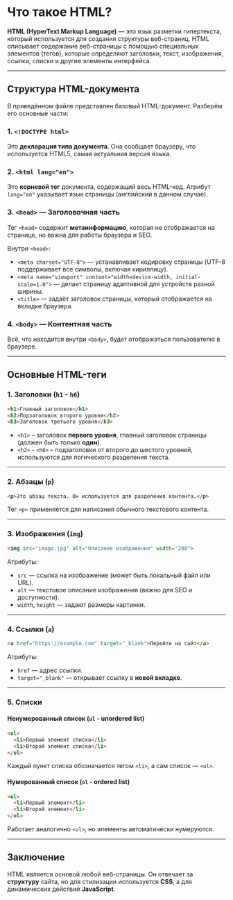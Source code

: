 # **Что такое HTML?**

**HTML (HyperText Markup Language)** — это язык разметки гипертекста, который используется для создания структуры веб-страниц. HTML описывает содержание веб-страницы с помощью специальных элементов (тегов), которые определяют заголовки, текст, изображения, ссылки, списки и другие элементы интерфейса.

___

## **Структура HTML-документа**

В приведённом файле представлен базовый HTML-документ. Разберём его основные части:

### **1\. `<!DOCTYPE html>`**

Это **декларация типа документа**. Она сообщает браузеру, что используется HTML5, самая актуальная версия языка.

### **2\. `<html lang="en">`**

Это **корневой тег** документа, содержащий весь HTML-код. Атрибут `lang="en"` указывает язык страницы (английский в данном случае).

### **3\. `<head>` — Заголовочная часть**

Тег `<head>` содержит **метаинформацию**, которая не отображается на странице, но важна для работы браузера и SEO.

Внутри `<head>`:

-   `<meta charset="UTF-8">` — устанавливает кодировку страницы (UTF-8 поддерживает все символы, включая кириллицу).
-   `<meta name="viewport" content="width=device-width, initial-scale=1.0">` — делает страницу адаптивной для устройств разной ширины.
-   `<title>` — задаёт заголовок страницы, который отображается на вкладке браузера.

### **4\. `<body>` — Контентная часть**

Всё, что находится внутри `<body>`, будет отображаться пользователю в браузере.

___

## **Основные HTML-теги**

### **1\. Заголовки (`h1` - `h6`)**

``` html
<h1>Главный заголовок</h1>
<h2>Подзаголовок второго уровня</h2>
<h3>Заголовок третьего уровня</h3>
```

-   `<h1>` – заголовок **первого уровня**, главный заголовок страницы (должен быть только **один**).
-   `<h2>` - `<h6>` – подзаголовки от второго до шестого уровней, используются для логического разделения текста.

___

### **2\. Абзацы (`p`)**

``` html
<p>Это абзац текста. Он используется для разделения контента.</p>
```

Тег `<p>` применяется для написания обычного текстового контента.

___

### **3\. Изображения (`img`)**

``` html
<img src="image.jpg" alt="Описание изображения" width="200">
```

Атрибуты:

-   `src` — ссылка на изображение (может быть локальный файл или URL).
-   `alt` — текстовое описание изображения (важно для SEO и доступности).
-   `width`, `height` — задают размеры картинки.

___

### **4\. Ссылки (`a`)**

``` html
<a href="https://example.com" target="_blank">Перейти на сайт</a>
```

Атрибуты:

-   `href` — адрес ссылки.
-   `target="_blank"` — открывает ссылку в **новой вкладке**.

___

### **5\. Списки**

#### **Ненумерованный список (`ul` - unordered list)**

``` html
<ul>
  <li>Первый элемент списка</li>
  <li>Второй элемент списка</li>
</ul>
```

Каждый пункт списка обозначается тегом `<li>`, а сам список — `<ul>`.

#### **Нумерованный список (`ol` - ordered list)**

``` html
<ol>
  <li>Первый элемент</li>
  <li>Второй элемент</li>
</ol>
```

Работает аналогично `<ul>`, но элементы автоматически нумеруются.

___

## **Заключение**

HTML является основой любой веб-страницы. Он отвечает за **структуру** сайта, но для стилизации используется **CSS**, а для динамических действий **JavaScript**.
